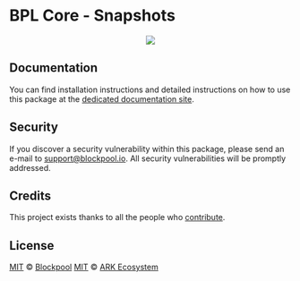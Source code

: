 # BPL Core - Snapshots

<p align="center">
    <img src="https://raw.githubusercontent.com/blockpool-io/core/master/banner.png" />
</p>

## Documentation

You can find installation instructions and detailed instructions on how to use this package at the [dedicated documentation site](https://docs.ark.io/tutorials/node/snapshots.html).

## Security

If you discover a security vulnerability within this package, please send an e-mail to support@blockpool.io. All security vulnerabilities will be promptly addressed.

## Credits

This project exists thanks to all the people who [contribute](../../../../contributors).

## License

[MIT](LICENSE) © [Blockpool](https://blockpool.io)
[MIT](LICENSE) © [ARK Ecosystem](https://ark.io)
